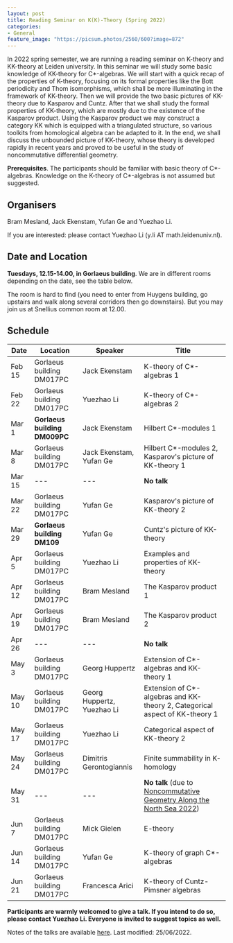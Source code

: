 ```yaml
---
layout: post
title: Reading Seminar on K(K)-Theory (Spring 2022)
categories:
- General
feature_image: "https://picsum.photos/2560/600?image=872"
---
```


In 2022 spring semester, we are running a reading seminar on K-theory and KK-theory at Leiden university. In this seminar we will study some basic knowledge of KK-theory for C\*-algebras. We will start with a quick recap of the properties of K-theory, focusing on its formal properties like the Bott periodicity and Thom isomorphisms, which shall be more illuminating in the framework of KK-theory. Then we will provide the two basic pictures of KK-theory due to Kasparov and Cuntz. After that we shall study the formal properties of KK-theory, which are mostly due to the existence of the Kasparov product. Using the Kasparov product we may construct a category KK which is equipped with a triangulated structure, so various toolkits from homological algebra can be adapted to it. In the end, we shall discuss the unbounded picture of KK-theory, whose theory is developed rapidly in recent years and proved to be useful in the study of noncommutative differential geometry.

**Prerequisites**. The participants should be familiar with basic theory of C\*-algebras. Knowledge on the K-theory of C\*-algebras is not assumed but suggested.

## Organisers

Bram Mesland, Jack Ekenstam, Yufan Ge and Yuezhao Li.

If you are interested: please contact Yuezhao Li (y.li AT math.leidenuniv.nl).

## Date and Location

**Tuesdays, 12.15-14.00, in Gorlaeus building**. We are in different rooms depending on the date, see the table below.

The room is hard to find (you need to enter from Huygens building, go upstairs and walk along several corridors then go downstairs). But you may join us at Snellius common room at 12.00.

## Schedule

| Date   | Location                      | Speaker                    | Title                                                        |
| ------ | ----------------------------- | -------------------------- | ------------------------------------------------------------ |
| Feb 15 | Gorlaeus building DM017PC     | Jack Ekenstam              | K-theory of C*-algebras 1                                    |
| Feb 22 | Gorlaeus building DM017PC     | Yuezhao Li                 | K-theory of C*-algebras 2                                    |
| Mar 1  | **Gorlaeus building DM009PC** | Jack Ekenstam              | Hilbert C\*-modules 1                                        |
| Mar 8  | Gorlaeus building DM017PC     | Jack Ekenstam, Yufan Ge    | Hilbert C\*-modules 2, Kasparov's picture of KK-theory 1     |
| Mar 15 | ---                           | ---                        | **No talk**                                                  |
| Mar 22 | Gorlaeus building DM017PC     | Yufan Ge                   | Kasparov's picture of KK-theory 2                            |
| Mar 29 | **Gorlaeus building DM109**   | Yufan Ge                   | Cuntz's picture of KK-theory                                 |
| Apr 5  | Gorlaeus building DM017PC     | Yuezhao Li                 | Examples and properties of KK-theory                         |
| Apr 12 | Gorlaeus building DM017PC     | Bram Mesland               | The Kasparov product 1                                       |
| Apr 19 | Gorlaeus building DM017PC     | Bram Mesland               | The Kasparov product 2                                       |
| Apr 26 | ---                           | ---                        | **No talk**                                                  |
| May 3  | Gorlaeus building DM017PC     | Georg Huppertz             | Extension of C\*-algebras and KK-theory 1                    |
| May 10 | Gorlaeus building DM017PC     | Georg Huppertz, Yuezhao Li | Extension of C\*-algebras and KK-theory 2, Categorical aspect of KK-theory 1 |
| May 17 | Gorlaeus building DM017PC     | Yuezhao Li                 | Categorical aspect of KK-theory 2                            |
| May 24 | Gorlaeus building DM017PC     | Dimitris Gerontogiannis    | Finite summability in K-homology                             |
| May 31 | ---                           | ---                        | **No talk** (due to [Noncommutative Geometry Along the North Sea 2022](https://www.lorentzcenter.nl/noncommutative-geometry-along-the-north-sea-2022.html)) |
| Jun 7  | Gorlaeus building DM017PC     | Mick Gielen                | E-theory                                                     |
| Jun 14 | Gorlaeus building DM017PC     | Yufan Ge                   | K-theory of graph C\*-algebras                               |
| Jun 21 | Gorlaeus building DM017PC     | Francesca Arici            | K-theory of Cuntz-Pimsner algebras                           |

**Participants are warmly welcomed to give a talk. If you intend to do so, please contact Yuezhao Li. Everyone is invited to suggest topics as well.**

Notes of the talks are available [here](kk_note.pdf). Last modified: 25/06/2022.

